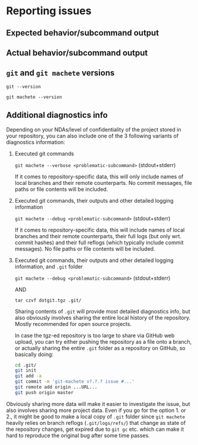 # Reporting issues

## Expected behavior/subcommand output

## Actual behavior/subcommand output

## `git` and `git machete` versions

`git --version`

`git machete --version`

## Additional diagnostics info

Depending on your NDAs/level of confidentiality of the project stored in your repository, you can also include one of the 3 following variants of diagnostics information:

1. Executed git commands

    `git machete --verbose <problematic-subcommand>` (stdout+stderr)

    If it comes to repository-specific data, this will only include names of local branches and their remote counterparts.
    No commit messages, file paths or file contents will be included.

2. Executed git commands, their outputs and other detailed logging information

    `git machete --debug <problematic-subcommand>` (stdout+stderr)

    If it comes to repository-specific data, this will include names of local branches and their remote counterparts, their full logs (but only wrt. commit hashes) and their full reflogs (which typically include commit messages).
    No file paths or file contents will be included.

3. Executed git commands, their outputs and other detailed logging information, and `.git` folder

    `git machete --debug <problematic-subcommand>` (stdout+stderr)

    AND

    `tar czvf dotgit.tgz .git/`

    Sharing contents of `.git` will provide most detailed diagnostics info, but also obviously involves sharing the entire local history of the repository.
    Mostly recommended for open source projects.

    In case the tgz-ed repository is too large to share via GitHub web upload, you can try either pushing the repository as a file onto a branch,
    or actually sharing the entire `.git` folder as a repository on GitHub, so basically doing:

    ```bash
    cd .git/
    git init
    git add -a
    git commit -m 'git-machete v?.?.? issue #...'
    git remote add origin ...URL...
    git push origin master
    ```

Obviously sharing more data will make it easier to investigate the issue, but also involves sharing more project data.
Even if you go for the option 1. or 2., it might be good to make a local copy of `.git` folder since `git machete` heavily relies on branch reflogs (`.git/logs/refs/`)
that change as state of the repository changes, get expired due to `git gc` etc. which can make it hard to reproduce the original bug after some time passes.
